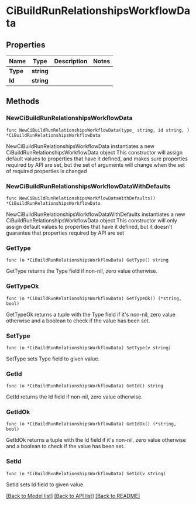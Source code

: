 # CiBuildRunRelationshipsWorkflowData

## Properties

Name | Type | Description | Notes
------------ | ------------- | ------------- | -------------
**Type** | **string** |  | 
**Id** | **string** |  | 

## Methods

### NewCiBuildRunRelationshipsWorkflowData

`func NewCiBuildRunRelationshipsWorkflowData(type_ string, id string, ) *CiBuildRunRelationshipsWorkflowData`

NewCiBuildRunRelationshipsWorkflowData instantiates a new CiBuildRunRelationshipsWorkflowData object
This constructor will assign default values to properties that have it defined,
and makes sure properties required by API are set, but the set of arguments
will change when the set of required properties is changed

### NewCiBuildRunRelationshipsWorkflowDataWithDefaults

`func NewCiBuildRunRelationshipsWorkflowDataWithDefaults() *CiBuildRunRelationshipsWorkflowData`

NewCiBuildRunRelationshipsWorkflowDataWithDefaults instantiates a new CiBuildRunRelationshipsWorkflowData object
This constructor will only assign default values to properties that have it defined,
but it doesn't guarantee that properties required by API are set

### GetType

`func (o *CiBuildRunRelationshipsWorkflowData) GetType() string`

GetType returns the Type field if non-nil, zero value otherwise.

### GetTypeOk

`func (o *CiBuildRunRelationshipsWorkflowData) GetTypeOk() (*string, bool)`

GetTypeOk returns a tuple with the Type field if it's non-nil, zero value otherwise
and a boolean to check if the value has been set.

### SetType

`func (o *CiBuildRunRelationshipsWorkflowData) SetType(v string)`

SetType sets Type field to given value.


### GetId

`func (o *CiBuildRunRelationshipsWorkflowData) GetId() string`

GetId returns the Id field if non-nil, zero value otherwise.

### GetIdOk

`func (o *CiBuildRunRelationshipsWorkflowData) GetIdOk() (*string, bool)`

GetIdOk returns a tuple with the Id field if it's non-nil, zero value otherwise
and a boolean to check if the value has been set.

### SetId

`func (o *CiBuildRunRelationshipsWorkflowData) SetId(v string)`

SetId sets Id field to given value.



[[Back to Model list]](../README.md#documentation-for-models) [[Back to API list]](../README.md#documentation-for-api-endpoints) [[Back to README]](../README.md)


